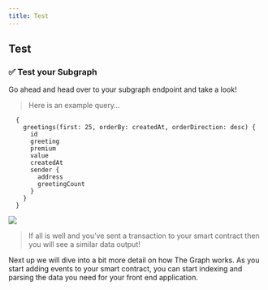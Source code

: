 ```yaml
---
title: Test
---
```

## Test

### ✅ Test your Subgraph

Go ahead and head over to your subgraph endpoint and take a look!

> Here is an example query…

```
  {
    greetings(first: 25, orderBy: createdAt, orderDirection: desc) {
      id
      greeting
      premium
      value
      createdAt
      sender {
        address
        greetingCount
      }
    }
  }
```

![](/images/TheGraph-ScaffoldEth2/section-0/0_6_1.png)

> If all is well and you’ve sent a transaction to your smart contract then you will see a similar data output!

Next up we will dive into a bit more detail on how The Graph works. As you start adding events to your smart contract, you can start indexing and parsing the data you need for your front end application.
